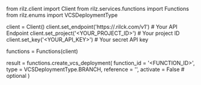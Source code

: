 from rilz.client import Client
from rilz.services.functions import Functions
from rilz.enums import VCSDeploymentType

client = Client()
client.set_endpoint('https://<REGION>.rilck.com/v1') # Your API Endpoint
client.set_project('<YOUR_PROJECT_ID>') # Your project ID
client.set_key('<YOUR_API_KEY>') # Your secret API key

functions = Functions(client)

result = functions.create_vcs_deployment(
    function_id = '<FUNCTION_ID>',
    type = VCSDeploymentType.BRANCH,
    reference = '<REFERENCE>',
    activate = False # optional
)
